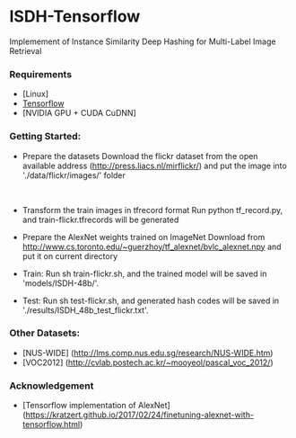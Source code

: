 # ISDH-Tensorflow
Implemement of Instance Similarity Deep Hashing for Multi-Label Image Retrieval

### Requirements
- [Linux]
- [Tensorflow](https://www.tensorflow.org/)
- [NVIDIA GPU + CUDA CuDNN] 

### Getting Started:
 - Prepare the datasets
  	Download the flickr dataset from the open available address (http://press.liacs.nl/mirflickr/) and put the image into './data/flickr/images/' folder 
  
  
 - Transform the train images in tfrecord format
        Run python tf_record.py, and train-flickr.tfrecords will be generated
         
 - Prepare the AlexNet weights trained on ImageNet
        Download from http://www.cs.toronto.edu/~guerzhoy/tf_alexnet/bvlc_alexnet.npy and put it on current directory
   
 - Train:
	Run sh train-flickr.sh, and the trained model will be saved in 'models/ISDH-48b/'.

 - Test:
	Run sh test-flickr.sh, and generated hash codes will be saved in './results/ISDH_48b_test_flickr.txt'.


### Other Datasets:
- [NUS-WIDE] (http://lms.comp.nus.edu.sg/research/NUS-WIDE.htm)
- [VOC2012] (http://cvlab.postech.ac.kr/~mooyeol/pascal_voc_2012/)

### Acknowledgement
- [Tensorflow implementation of AlexNet] (https://kratzert.github.io/2017/02/24/finetuning-alexnet-with-tensorflow.html)    
    
